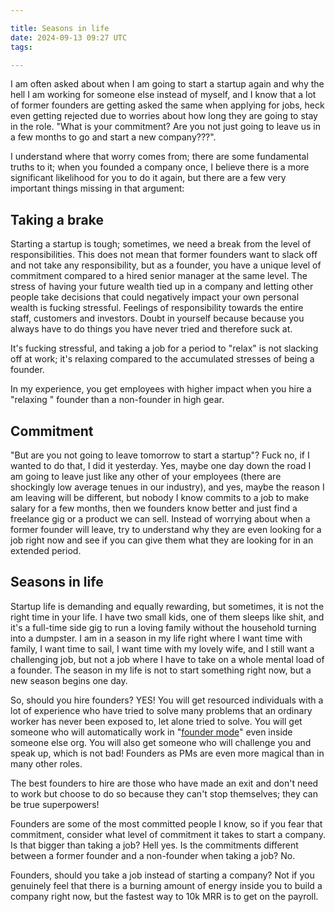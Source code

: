 ```yaml
---

title: Seasons in life
date: 2024-09-13 09:27 UTC
tags: 

---
```



I am often asked about when I am going to start a startup again and why the hell I am working for someone else instead of myself, and I know that a lot of former founders are getting asked the same when applying for jobs, heck even getting rejected due to worries about how long they are going to stay in the role. "What is your commitment? Are you not just going to leave us in a few months to go and start a new company???".

I understand where that worry comes from; there are some fundamental truths to it; when you founded a company once, I believe there is a more significant likelihood for you to do it again, but there are a few very important things missing in that argument:

## Taking a brake
Starting a startup is tough; sometimes, we need a break from the level of responsibilities.
This does not mean that former founders want to slack off and not take any responsibility, but as a founder, you have a unique level of commitment compared to a hired senior manager at the same level. 
The stress of having your future wealth tied up in a company and letting other people take decisions that could negatively impact your own personal wealth is fucking stressful. Feelings of responsibility towards the entire staff, customers and investors. Doubt in yourself because because you always have to do things you have never tried and therefore suck at.

It's fucking stressful, and taking a job for a period to "relax" is not slacking off at work; it's relaxing compared to the accumulated stresses of being a founder.

In my experience, you get employees with higher impact when you hire a "relaxing " founder than a non-founder in high gear.

## Commitment
"But are you not going to leave tomorrow to start a startup"? Fuck no, if I wanted to do that, I did it yesterday. Yes, maybe one day down the road I am going to leave just like any other of your employees (there are shockingly low average tenues in our industry), and yes, maybe the reason I am leaving will be different, but nobody I know commits to a job to make salary for a few months, then we founders know better and just find a freelance gig or a product we can sell. Instead of worrying about when a former founder will leave, try to understand why they are even looking for a job right now and see if you can give them what they are looking for in an extended period.

## Seasons in life
Startup life is demanding and equally rewarding, but sometimes, it is not the right time in your life. I have two small kids, one of them sleeps like shit, and it's a full-time side gig to run a loving family without the household turning into a dumpster. I am in a season in my life right where I want time with family, I want time to sail, I want time with my lovely wife, and I still want a challenging job, but not a job where I have to take on a whole mental load of a founder. The season in my life is not to start something right now, but a new season begins one day.

So, should you hire founders? YES! You will get resourced individuals with a lot of experience who have tried to solve many problems that an ordinary worker has never been exposed to, let alone tried to solve. You will get someone who will automatically work in "[founder mode](/founder-mode/)" even inside someone else org. You will also get someone who will challenge you and speak up, which is not bad! Founders as PMs are even more magical than in many other roles.

The best founders to hire are those who have made an exit and don't need to work but choose to do so because they can't stop themselves; they can be true superpowers!

Founders are some of the most committed people I know, so if you fear that commitment, consider what level of commitment it takes to start a company. Is that bigger than taking a job? Hell yes. Is the commitments different between a former founder and a non-founder when taking a job? No.

Founders, should you take a job instead of starting a company? Not if you genuinely feel that there is a burning amount of energy inside you to build a company right now, but the fastest way to 10k MRR is to get on the payroll.